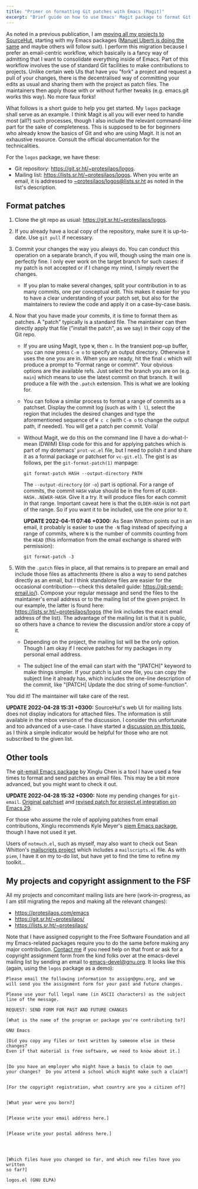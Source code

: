 ```yaml
---
title: "Primer on formatting Git patches with Emacs (Magit)"
excerpt: "Brief guide on how to use Emacs' Magit package to format Git patches: a nice and easy way to contribute to projects."
---
```


As noted in a previous publication, I am [moving all my projects to
SourceHut](https://protesilaos.com/codelog/2022-04-07-all-emacs-projects-sourcehut/),
starting with my Emacs packages ([Manuel Uberti is doing the
same](https://manueluberti.eu/real-life/2022/04/08/sourcehut/) and maybe
others will follow suit).  I perform this migration because I prefer an
email-centric workflow, which basically is a fancy way of admitting that
I want to consolidate everything inside of Emacs.  Part of this workflow
involves the use of standard Git facilities to make contributions to
projects.  Unlike certain web UIs that have you "fork" a project and
request a pull of your changes, there is the decentralised way of
committing your edits as usual and sharing them with the project as
patch files.  The maintainers then apply those with or without further
tweaks (e.g. emacs.git works this way).  No more faux forks!

What follows is a short guide to help you get started.  My `logos`
package shall serve as an example.  I think Magit is all you will ever
need to handle most (all?) such processes, though I also include the
relevant command-line part for the sake of completeness.  This is
supposed to be for beginners who already know the basics of Git and who
are using Magit.  It is not an exhaustive resource.  Consult the
official documentation for the technicalities.

For the `logos` package, we have these:

* Git repository: <https://git.sr.ht/~protesilaos/logos>.
* Mailing list: <https://lists.sr.ht/~protesilaos/logos>.  When you
  write an email, it is addressed to
  [~protesilaos/logos@lists.sr.ht](mailto:~protesilaos/logos@lists.sr.ht)
  as noted in the list's description.

## Format patches

1. Clone the git repo as usual: <https://git.sr.ht/~protesilaos/logos>.

2. If you already have a local copy of the repository, make sure it is
   up-to-date.  Use `git pull` if necessary.

3. Commit your changes the way you always do.  You can conduct this
   operation on a separate branch, if you will, though using the main
   one is perfectly fine.  I only ever work on the target branch for
   such cases: if my patch is not accepted or if I change my mind, I
   simply revert the changes.

   - If you plan to make several changes, split your contribution in to
     as many commits, one per conceptual edit.  This makes it easier for
     you to have a clear understanding of your patch set, but also for
     the maintainers to review the code and apply it on a case-by-case
     basis.

4. Now that you have made your commits, it is time to format them as
   patches.  A "patch" typically is a standard file.  The maintainer can
   then directly apply that file ("install the patch", as we say) in
   their copy of the Git repo.

   - If you are using Magit, type `W`, then `c`.  In the transient
     pop-up buffer, you can now press `C-m o` to specify an output
     directory.  Otherwise it uses the one you are in.  When you are
     ready, hit the final `c` which will produce a prompt to "Format
     range or commit".  Your obvious options are the available refs.
     Just select the branch you are on (e.g. `main`) which means to use
     the latest commit on that branch.  It will produce a file with the
     `.patch` extension.  This is what we are looking for.

   - You can follow a similar process to format a range of commits as a
     patchset.  Display the commit log (such as with `l l`), select the
     region that includes the desired changes and type the
     aforementioned sequence of `W c c` (with `C-m o` to change the
     output path, if needed).  You will get a patch per commit.  Voilà!

   - Without Magit, we do this on the command line (I have a
     do-what-I-mean (DWIM) Elisp code for this and for applying patches
     which is part of my dotemacs' `prot-vc.el` file, but I need to
     polish it and share it as a formal package or patchset for
     `vc-git.el`).  The gist is as follows, per the
     `git-format-patch(1)` manpage:

         git format-patch HASH --output-directory PATH

     The `--output-directory` (or `-o`) part is optional.  For a range
     of commits, the commit `HASH` value should be in the form of
     `OLDER-HASH..NEWER-HASH`.  Give it a try.  It will produce files
     for each commit in that range.  Important caveat here is that the
     `OLDER-HASH` is not part of the range.  So if you want it to be
     included, use the one prior to it.

     **UPDATE 2022-04-11 07:46 +0300:** As Sean Whitton points out in an
     email, it probably is easier to use the `-N` flag instead of
     specifying a range of commits, where `N` is the number of commits
     counting from the `HEAD` (this information from the email exchange
     is shared with permission):
     
         git format-patch -3

5. With the `.patch` files in place, all that remains is to prepare an
   email and include those files as attachments (there is also a way to
   send patches directly as an email, but I think standalone files are
   easier for the occasional contribution---check this detailed guide:
   <https://git-send-email.io/>).  Compose your regular message and send
   the files to the maintainer's email address or to the mailing list of
   the given project.  In our example, the latter is found here:
   <https://lists.sr.ht/~protesilaos/logos> (the link includes the exact
   email address of the list).  The advantage of the mailing list is
   that it is public, so others have a chance to review the discussion
   and/or store a copy of it.
   
   - Depending on the project, the mailing list will be the only option.
     Though I am okay if I receive patches for my packages in my
     personal email address.

   - The subject line of the email can start with the "[PATCH]" keyword
     to make things simpler.  If your patch is just one file, you can
     copy the subject line it already has, which includes the one-line
     description of the commit, like "[PATCH] Update the doc string of
     some-function".

You did it!  The maintainer will take care of the rest.

**UPDATE 2022-04-28 15:31 +0300:** SourceHut's web UI for mailing lists
does not display indicators for attached files.  The information is
still available in the mbox version of the discussion.  I consider this
unfortunate and too advanced of a use-case.  I have started a
[discussion on this
topic](https://lists.sr.ht/~sircmpwn/sr.ht-discuss/<871qy1796r.fsf@protesilaos.com>#<87bkx4jnzo.fsf@protesilaos.com>),
as I think a simple indicator would be helpful for those who are not
subscribed to the given list.

## Other tools

The [git-email Emacs package](https://git.sr.ht/~yoctocell/git-email) by
Xinglu Chen is a tool I have used a few times to format and send patches
as email files.  This may be a bit more advanced, but you might want to
check it out.

**UPDATE 2022-04-28 15:32 +0300:** Note my pending changes for
`git-email`.  [Original
patchset](https://lists.sr.ht/~yoctocell/git-email-devel/patches/31106)
and [revised patch for project.el integration on Emacs
29](https://lists.sr.ht/~yoctocell/git-email-devel/%3C875yn8h9i4.fsf%40posteo.net%3E).

For those who assume the role of applying patches from email
contributions, Xinglu recommends Kyle Meyer's [piem Emacs
package](https://git.kyleam.com/piem), though I have not used it yet.

Users of `notmuch.el`, such as myself, may also want to check out Sean
Whitton's [mailscripts project](https://git.spwhitton.name/mailscripts/)
which includes a `mailscripts.el` file.  As with `piem`, I have it on my
to-do list, but have yet to find the time to refine my toolkit...

## My projects and copyright assignment to the FSF

All my projects and concomitant mailing lists are here
(work-in-progress, as I am still migrating the repos and making all the
relevant changes):

* <https://protesilaos.com/emacs>
* <https://git.sr.ht/~protesilaos/>
* <https://lists.sr.ht/~protesilaos/>

Note that I have assigned copyright to the Free Software Foundation and
all my Emacs-related packages require you to do the same before making
any major contribution.  [Contact me](https://protesilaos.com/contact)
if you need help on that front or ask for a copyright assignment form
from the kind folks over at the emacs-devel mailing list by sending an
email to <emacs-devel@gnu.org>.  It looks like this (again, using the
`logos` package as a demo):

```
Please email the following information to assign@gnu.org, and we
will send you the assignment form for your past and future changes.

Please use your full legal name (in ASCII characters) as the subject
line of the message.

REQUEST: SEND FORM FOR PAST AND FUTURE CHANGES

[What is the name of the program or package you're contributing to?]

GNU Emacs

[Did you copy any files or text written by someone else in these changes?
Even if that material is free software, we need to know about it.]


[Do you have an employer who might have a basis to claim to own
your changes?  Do you attend a school which might make such a claim?]


[For the copyright registration, what country are you a citizen of?]


[What year were you born?]


[Please write your email address here.]


[Please write your postal address here.]




[Which files have you changed so far, and which new files have you written
so far?]

logos.el (GNU ELPA)
```


